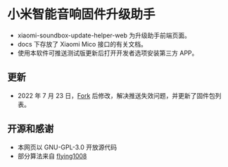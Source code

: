 # 小米智能音响固件升级助手

- xiaomi-soundbox-update-helper-web 为升级助手前端页面。
- docs 下存放了 Xiaomi Mico 接口的有关文档。
- 使用本软件可推送测试版更新后打开开发者选项安装第三方 APP。

## 更新

- 2022 年 7 月 23 日，[Fork](https://github.com/Orainge/xiaomi-soundbox-update-helper) 后修改，解决推送失效问题，并更新了固件包列表。

## 开源和感谢

- 本网页以 GNU-GPL-3.0 开放源代码
- 部分算法来自 [flying1008](https://github.com/flying1008)
